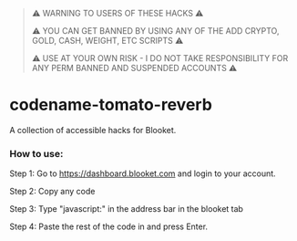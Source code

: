> ⚠️ WARNING TO USERS OF THESE HACKS ⚠️
> 
> ⚠️ YOU CAN GET BANNED BY USING ANY OF THE ADD CRYPTO, GOLD, CASH, WEIGHT, ETC SCRIPTS ⚠️
> 
> ⚠️ USE AT YOUR OWN RISK - I DO NOT TAKE RESPONSIBILITY FOR ANY PERM BANNED AND SUSPENDED ACCOUNTS ⚠️

# codename-tomato-reverb

A collection of accessible hacks for Blooket. 

### How to use:

Step 1: Go to https://dashboard.blooket.com and login to your account.

Step 2: Copy any code

Step 3: Type "javascript:" in the address bar in the blooket tab

Step 4: Paste the rest of the code in and press Enter.





 
